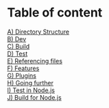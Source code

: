 # Table of content

<!-- PLACEHOLDER_START:DIRECTORY_TABLE_OF_CONTENT -->

<a href="./a_directory_structure/a_directory_structure.md">A) Directory Structure</a><br />
<a href="./b_dev/b_dev.md">B) Dev</a><br />
<a href="./c_build/c_build.md">C) Build</a><br />
<a href="./d_test/d_test.md">D) Test</a><br />
<a href="./e_referencing_files/e_referencing_files.md">E) Referencing files</a><br />
<a href="./f_features/f_features.md">F) Features</a><br />
<a href="./g_plugins/g_plugins.md">G) Plugins</a><br />
<a href="./h_going_further/h_going_further.md">H) Going further</a><br />
<a href="./i_test_in_node/i_test_in_node.md">I) Test in Node.js</a><br />
<a href="./j_build_for_node/j_build_for_node.md">J) Build for Node.js</a>

<!-- PLACEHOLDER_END -->
